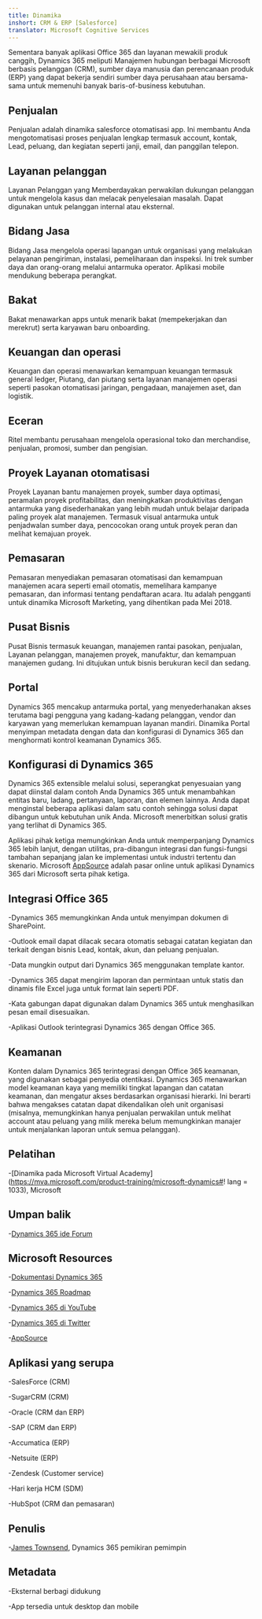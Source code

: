 ```yaml
---
title: Dinamika
inshort: CRM & ERP [Salesforce]
translator: Microsoft Cognitive Services
---
```



Sementara banyak aplikasi Office 365 dan layanan mewakili produk canggih, Dynamics 365 meliputi Manajemen hubungan berbagai Microsoft berbasis pelanggan (CRM), sumber daya manusia dan perencanaan produk (ERP) yang dapat bekerja sendiri sumber daya perusahaan atau bersama-sama untuk memenuhi banyak baris-of-business kebutuhan.

Penjualan
---------

Penjualan adalah dinamika salesforce otomatisasi app.  Ini membantu Anda mengotomatisasi proses penjualan lengkap termasuk account, kontak, Lead, peluang, dan kegiatan seperti janji, email, dan panggilan telepon. 

Layanan pelanggan
---------

Layanan Pelanggan yang Memberdayakan perwakilan dukungan pelanggan untuk mengelola kasus dan melacak penyelesaian masalah.  Dapat digunakan untuk pelanggan internal atau eksternal. 

Bidang Jasa
---------

Bidang Jasa mengelola operasi lapangan untuk organisasi yang melakukan pelayanan pengiriman, instalasi, pemeliharaan dan inspeksi.  Ini trek sumber daya dan orang-orang melalui antarmuka operator.  Aplikasi mobile mendukung beberapa perangkat. 

Bakat
---------

Bakat menawarkan apps untuk menarik bakat (mempekerjakan dan merekrut) serta karyawan baru onboarding. 

Keuangan dan operasi
---------

Keuangan dan operasi menawarkan kemampuan keuangan termasuk general ledger, Piutang, dan piutang serta layanan manajemen operasi seperti pasokan otomatisasi jaringan, pengadaan, manajemen aset, dan logistik. 

Eceran
---------

Ritel membantu perusahaan mengelola operasional toko dan merchandise, penjualan, promosi, sumber dan pengisian. 

Proyek Layanan otomatisasi
---------

Proyek Layanan bantu manajemen proyek, sumber daya optimasi, peramalan proyek profitabilitas, dan meningkatkan produktivitas dengan antarmuka yang disederhanakan yang lebih mudah untuk belajar daripada paling proyek alat manajemen.  Termasuk visual antarmuka untuk penjadwalan sumber daya, pencocokan orang untuk proyek peran dan melihat kemajuan proyek. 

Pemasaran
---------

Pemasaran menyediakan pemasaran otomatisasi dan kemampuan manajemen acara seperti email otomatis, memelihara kampanye pemasaran, dan informasi tentang pendaftaran acara. Itu adalah pengganti untuk dinamika Microsoft Marketing, yang dihentikan pada Mei 2018.

Pusat Bisnis
---------

Pusat Bisnis termasuk keuangan, manajemen rantai pasokan, penjualan, Layanan pelanggan, manajemen proyek, manufaktur, dan kemampuan manajemen gudang. Ini ditujukan untuk bisnis berukuran kecil dan sedang.

Portal
---------

Dynamics 365 mencakup antarmuka portal, yang menyederhanakan akses terutama bagi pengguna yang kadang-kadang pelanggan, vendor dan karyawan yang memerlukan kemampuan layanan mandiri.  Dinamika Portal menyimpan metadata dengan data dan konfigurasi di Dynamics 365 dan menghormati kontrol keamanan Dynamics 365. 

Konfigurasi di Dynamics 365
---------

Dynamics 365 extensible melalui solusi, seperangkat penyesuaian yang dapat diinstal dalam contoh Anda Dynamics 365 untuk menambahkan entitas baru, ladang, pertanyaan, laporan, dan elemen lainnya.  Anda dapat menginstal beberapa aplikasi dalam satu contoh sehingga solusi dapat dibangun untuk kebutuhan unik Anda. Microsoft menerbitkan solusi gratis yang terlihat di Dynamics 365. 

Aplikasi pihak ketiga memungkinkan Anda untuk memperpanjang Dynamics 365 lebih lanjut, dengan utilitas, pra-dibangun integrasi dan fungsi-fungsi tambahan sepanjang jalan ke implementasi untuk industri tertentu dan skenario. Microsoft [AppSource](https://appsource.microsoft.com/en-US/) adalah pasar online untuk aplikasi Dynamics 365 dari Microsoft serta pihak ketiga. 


Integrasi Office 365
---------

-Dynamics 365 memungkinkan Anda untuk menyimpan dokumen di SharePoint.

-Outlook email dapat dilacak secara otomatis sebagai catatan kegiatan dan terkait dengan bisnis Lead, kontak, akun, dan peluang penjualan. 

-Data mungkin output dari Dynamics 365 menggunakan template kantor. 

-Dynamics 365 dapat mengirim laporan dan permintaan untuk statis dan dinamis file Excel juga untuk format lain seperti PDF. 

-Kata gabungan dapat digunakan dalam Dynamics 365 untuk menghasilkan pesan email disesuaikan. 

-Aplikasi Outlook terintegrasi Dynamics 365 dengan Office 365. 


Keamanan
---------

Konten dalam Dynamics 365 terintegrasi dengan Office 365 keamanan, yang digunakan sebagai penyedia otentikasi.  Dynamics 365 menawarkan model keamanan kaya yang memiliki tingkat lapangan dan catatan keamanan, dan mengatur akses berdasarkan organisasi hierarki.  Ini berarti bahwa mengakses catatan dapat dikendalikan oleh unit organisasi (misalnya, memungkinkan hanya penjualan perwakilan untuk melihat account atau peluang yang milik mereka belum memungkinkan manajer untuk menjalankan laporan untuk semua pelanggan).

Pelatihan
---------

-[Dinamika pada Microsoft Virtual Academy](https://mva.microsoft.com/product-training/microsoft-dynamics#! lang = 1033), Microsoft

Umpan balik
---------

-[Dynamics 365 ide Forum](https://experience.dynamics.com/ideas/list/?forum=1c8854a6-5cdf-4681-bba8-4b6b806fcf7d)

Microsoft Resources
---------

-[Dokumentasi Dynamics 365](https://docs.microsoft.com/en-us/dynamics365/)

-[Dynamics 365 Roadmap](https://dynamics.microsoft.com/en-us/release/spring-2018-release/#release-notes)

-[Dynamics 365 di YouTube](https://www.youtube.com/channel/UCJGCg4rB3QSs8y_1FquelBQ)

-[Dynamics 365 di Twitter](https://twitter.com/MSFTDynamics365)

-[AppSource](https://appsource.microsoft.com/en-US/)

Aplikasi yang serupa
--------------------

-SalesForce (CRM)

-SugarCRM (CRM)

-Oracle (CRM dan ERP)

-SAP (CRM dan ERP)

-Accumatica (ERP)

-Netsuite (ERP)

-Zendesk (Customer service)

-Hari kerja HCM (SDM)

-HubSpot (CRM dan pemasaran)

Penulis
---------

-[James Townsend](https://twitter.com/jamestownsend), Dynamics 365 pemikiran pemimpin

Metadata
--------

-Eksternal berbagi didukung

-App tersedia untuk desktop dan mobile



